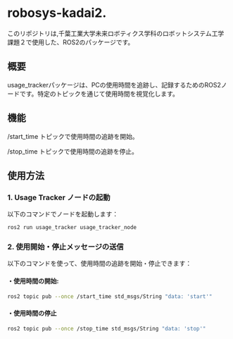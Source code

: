 # robosys-kadai2.
このリポジトリは,千葉工業大学未来ロボティクス学科のロボットシステム工学課題２で使用した、ROS2のパッケージです。

## 概要
usage_trackerパッケージは、PCの使用時間を追跡し、記録するためのROS2ノードです。特定のトピックを通じて使用時間を視覚化します。

## 機能
/start_time トピックで使用時間の追跡を開始。

/stop_time トピックで使用時間の追跡を停止。

## 使用方法
### 1. Usage Tracker ノードの起動
以下のコマンドでノードを起動します：
```bash
ros2 run usage_tracker usage_tracker_node
```
### 2. 使用開始・停止メッセージの送信
以下のコマンドを使って、使用時間の追跡を開始・停止できます：
#### ・使用時間の開始:
```bash
ros2 topic pub --once /start_time std_msgs/String "data: 'start'"
```
#### ・使用時間の停止
```bash
ros2 topic pub --once /stop_time std_msgs/String "data: 'stop'"
```





